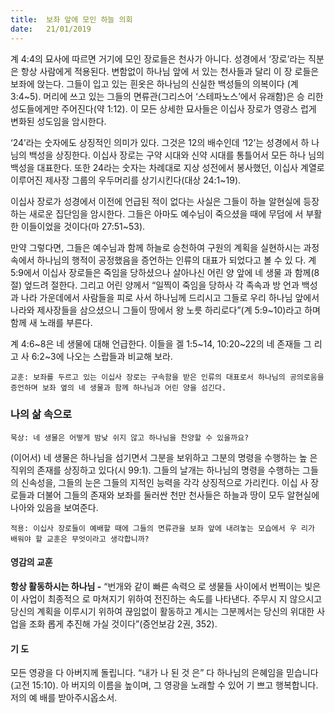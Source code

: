 ```yaml
---
title:  보좌 앞에 모인 하늘 의회
date:   21/01/2019
---
```


계 4:4의 묘사에 따르면 거기에 모인 장로들은 천사가 아니다. 성경에서 ‘장로’라는
직분은 항상 사람에게 적용된다. 변함없이 하나님 앞에 서 있는 천사들과 달리 이 장
로들은 보좌에 앉는다. 그들이 입고 있는 흰옷은 하나님의 신실한 백성들의 의복이다
(계 3:4~5). 머리에 쓰고 있는 그들의 면류관(그리스어 ‘스테파노스’에서 유래함)은 승
리한 성도들에게만 주어진다(약 1:12). 이 모든 상세한 묘사들은 이십사 장로가 영광스
럽게 변화된 성도임을 암시한다.

‘24’라는 숫자에도 상징적인 의미가 있다. 그것은 12의 배수인데 ‘12’는 성경에서 하
나님의 백성을 상징한다. 이십사 장로는 구약 시대와 신약 시대를 통틀어서 모든 하나
님의 백성을 대표한다. 또한 24라는 숫자는 차례대로 지상 성전에서 봉사했던, 이십사
계열로 이루어진 제사장 그룹의 우두머리를 상기시킨다(대상 24:1~19).

이십사 장로가 성경에서 이전에 언급된 적이 없다는 사실은 그들이 하늘 알현실에
등장하는 새로운 집단임을 암시한다. 그들은 아마도 예수님이 죽으셨을 때에 무덤에
서 부활한 이들이었을 것이다(마 27:51~53).

만약 그렇다면, 그들은 예수님과 함께 하늘로 승천하여 구원의 계획을 실현하시는
과정 속에서 하나님의 행적이 공정했음을 증언하는 인류의 대표가 되었다고 볼 수 있
다. 계 5:9에서 이십사 장로들은 죽임을 당하셨으나 살아나신 어린 양 앞에 네 생물
과 함께(8절) 엎드려 절한다. 그리고 어린 양께서 “일찍이 죽임을 당하사 각 족속과 방
언과 백성과 나라 가운데에서 사람들을 피로 사서 하나님께 드리시고 그들로 우리
하나님 앞에서 나라와 제사장들을 삼으셨으니 그들이 땅에서 왕 노릇 하리로다”(계
5:9~10)라고 하며 함께 새 노래를 부른다.

계 4:6~8은 네 생물에 대해 언급한다. 이들을 겔 1:5~14, 10:20~22의 네 존재들 그
리고 사 6:2~3에 나오는 스랍들과 비교해 보라.

`교훈: 보좌를 두르고 있는 이십사 장로는 구속함을 받은 인류의 대표로서 하나님의
공의로움을 증언하며 보좌 옆의 네 생물과 함께 하나님과 어린 양을 섬긴다.`

### 나의 삶 속으로

`묵상: 네 생물은 어떻게 밤낮 쉬지 않고 하나님을 찬양할 수 있을까요?`

(이어서) 네 생물은 하나님을 섬기면서 그분을 보위하고 그분의 명령을 수행하는 높
은 직위의 존재를 상징하고 있다(시 99:1). 그들의 날개는 하나님의 명령을 수행하는
그들의 신속성을, 그들의 눈은 그들의 지적인 능력을 각각 상징적으로 가리킨다. 이십
사 장로들과 더불어 그들의 존재와 보좌를 둘러싼 천만 천사들은 하늘과 땅이 모두
알현실에 나아와 있음을 보여준다.

`적용: 이십사 장로들이 예배할 때에 그들의 면류관을 보좌 앞에 내려놓는 모습에서 우
리가 배워야 할 교훈은 무엇이라고 생각합니까?`

#### 영감의 교훈

**항상 활동하시는 하나님 -** “번개와 같이 빠른 속력으
로 생물들 사이에서 번쩍이는 빛은 이 사업이 최종적으
로 마쳐지기 위하여 전진하는 속도를 나타낸다. 주무시
지 않으시고 당신의 계획을 이루시기 위하여 끊임없이
활동하고 계시는 그분께서는 당신의 위대한 사업을 조화
롭게 추진해 가실 것이다”(증언보감 2권, 352).

#### 기 도

모든 영광을 다 아버지께
돌립니다. “내가 나 된 것
은” 다 하나님의 은혜임을
믿습니다(고전 15:10). 아
버지의 이름을 높이며, 그
영광을 노래할 수 있어 기
쁘고 행복합니다. 저의 예
배를 받아주시옵소서.